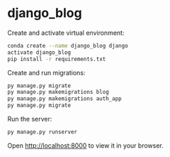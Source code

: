 # django_blog

Create and activate virtual environment:
```bash
conda create --name django_blog django 
activate django_blog
pip install -r requirements.txt
```

Create and run migrations:
```bash
py manage.py migrate
py manage.py makemigrations blog
py manage.py makemigrations auth_app
py manage.py migrate
```

Run the server:
```bash
py manage.py runserver
```

Open [http://localhost:8000](http://localhost:8000) to view it in your browser.
